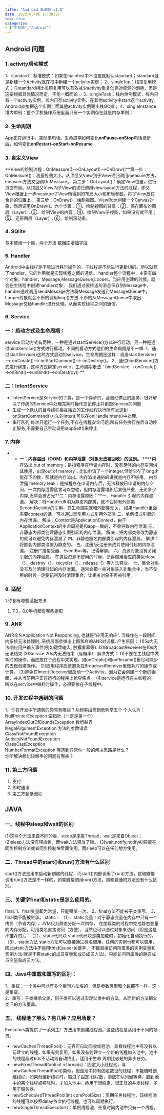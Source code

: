 ```yaml
---
title: "Android 面试题 v1.0"
date: 2022-08-06 17:30:27
toc: true
categories:
- ["手机端","Android"]
---
```


<a name="06a2cd83-0803-4251-bb44-ee23c569cde5"></a>

## Android 问题
<a name="0d4aa76a-10d0-4379-8a41-b456bf261d39"></a>
### 1. activity启动模式
1、standard：标准模式：如果在mainfest中不设置就默认standard；standard就是新建一个Activity就在栈中新建一个activity实例； 2、singleTop：栈顶复用模式：与standard相比栈顶复用可以有效减少activity重复创建对资源的消耗，但是这要根据具体情况而定，不能一概而论； 3、singleTask：栈内单例模式，栈内只有一个activity实例，栈内已存activity实例，在其他activity中start这个activity，Android直接把这个实例上面其他activity实例踢出栈GC掉； 4、singleInstance :堆内单例：整个手机操作系统里面只有一个实例存在就是内存单例；
<a name="447f0bbf-0e00-40f5-9341-7fd62de7b51d"></a>
### 2. 生命周期
App正在运行中。突然来电话。生命周期如何变化**onPause-onStop**电话挂断后，如何变化**onRestart-onStart-onResume**
<a name="c7db7a27-ceb3-475c-a314-19bfa7b04a8f"></a>
### 3. 自定义View
**View的绘制流程：OnMeasure()——>OnLayout()——>OnDraw()**第一步：OnMeasure()：测量视图大小。从顶层父View到子View递归调用measure方法，measure方法又回调OnMeasure。 第二步：OnLayout()：确定View位置，进行页面布局。从顶层父View向子View的递归调用view.layout方法的过程，即父View根据上一步measure子View所得到的布局大小和布局参数，将子View放在合适的位置上。 第三步：OnDraw()：绘制视图。ViewRoot创建一个Canvas对象，然后调用OnDraw()。六个步骤：①、绘制视图的背景；②、保存画布的图层（Layer）；③、绘制View的内容；④、绘制View子视图，如果没有就不用； ⑤、还原图层（Layer）；⑥、绘制滚动条。
<a name="f019a780-2c3e-4fa4-9820-8e6093c8e117"></a>
### 4. SQlite
基本使用一个类，两个方法 数据库增加字段
<a name="340b40c6-e593-4b9a-abb2-554458859105"></a>
### 5. Handler
Android中主线程是不能进行耗时操作的，子线程是不能进行更新UI的。所以就有了handler，它的作用就是实现线程之间的通信。 handler整个流程中，主要有四个对象，handler，Message,MessageQueue,Looper。当应用创建的时候，就会在主线程中创建handler对象， 我们通过要传送的消息保存到Message中，handler通过调用sendMessage方法将Message发送到MessageQueue中，Looper对象就会不断的调用loop()方法 不断的从MessageQueue中取出Message交给handler进行处理。从而实现线程之间的通信。
<a name="bb9dcc03-d02a-4562-b8fd-658fabc5c9cb"></a>
### 6. Service
<a name="4d34db41-0951-43c1-b32e-acf2c67a8e7e"></a>
### 一：启动方式及生命周期：
service 启动方式有两种，一种是通过startService()方式进行启动，另一种是通过bindService()方式进行启动。不同的启动方式他们的生命周期是不一样. 1、通过startService()这种方式启动的service，生命周期是这样：调用startService() --> onCreate()--> onStartConmon()--> onDestroy()。 2、通过bindService()方式进行绑定，这种方式绑定service，生命周期走法：bindService-->onCreate()-->onBind()-->unBind()-->onDestroy() **
<a name="77fa548d-c5a8-4492-b1af-bc2167779a96"></a>
### 二：IntentService

- IntentService是Service的子类，是一个异步的，会自动停止的服务，很好解决了传统的Service中处理完耗时操作忘记停止并销毁Service的问题
- 生成一个默认的且与线程相互独立的工作线程执行所有发送到onStartCommand()方法的Intent,可以在onHandleIntent()中处理.
- 串行队列,每次只运行一个任务,不存在线程安全问题,所有任务执行完后自动停止服务,不需要自己手动调用stopSelf()来停止.
<a name="a2c800a5-1537-481e-a3ab-6f75d2678612"></a>
### 7. 内存

- * **一：内存溢出（OOM）和内存泄露（对象无法被回收）的区别。 ****内**存溢出 out of memory：是指程序在申请内存时，没有足够的内存空间供其使用，出现out of memory；比如申请了一个integer,但给它存了long才能存下的数，那就是内存溢出。内存溢出通俗的讲就是内存不够用。 内存泄露 memory leak：是指程序在申请内存后，无法释放已申请的内存空间，一次内存泄露危害可以忽略，但内存泄露堆积后果很严重，无论多少内存,迟早会被占光**二：内存泄露原因：**一、Handler 引起的内存泄漏。 解决：将Handler声明为静态内部类，就不会持有外部类SecondActivity的引用，其生命周期就和外部类无关， 如果Handler里面需要context的话，可以通过弱引用方式引用外部类 二、单例模式引起的内存泄漏。 解决：Context是ApplicationContext，由于ApplicationContext的生命周期是和app一致的，不会导致内存泄漏 三、非静态内部类创建静态实例引起的内存泄漏。 解决：把内部类修改为静态的就可以避免内存泄漏了 四、非静态匿名内部类引起的内存泄漏。 解决：将匿名内部类设置为静态的。 五、注册/反注册未成对使用引起的内存泄漏。 注册广播接受器、EventBus等，记得解绑。 六、资源对象没有关闭引起的内存泄漏。 在这些资源不使用的时候，记得调用相应的类似close（）、destroy（）、recycler（）、release（）等方法释放。 七、集合对象没有及时清理引起的内存泄漏。 通常会把一些对象装入到集合中，当不使用的时候一定要记得及时清理集合，让相关对象不再被引用。
<a name="7072f833-1764-4eab-8adf-43ac1ce385c9"></a>
### 8. 适配
1.你都有哪些适配方法

1. 7.0、8.0手机都有哪些适配
<a name="1f19ee02-b2cf-41ab-bca0-a86a9ae82738"></a>
### 9. ANR
ANR全名Application Not Responding, 也就是"应用无响应". 当操作在一段时间内系统无法处理时, 系统层面会弹出上图那样的ANR对话框. 产生原因： (1)5s内无法响应用户输入事件(例如键盘输入, 触摸屏幕等). (2)BroadcastReceiver在10s内无法结束 (3)Service 20s内无法结束（低概率） 解决方式： (1)不要在主线程中做耗时的操作，而应放在子线程中来实现。如onCreate()和onResume()里尽可能少的去做创建操作。 (2)应用程序应该避免在BroadcastReceiver里做耗时的操作或计算。 (3)避免在Intent Receiver里启动一个Activity，因为它会创建一个新的画面，并从当前用户正在运行的程序上抢夺焦点。 (4)service是运行在主线程的，所以在service中做耗时操作，必须要放在子线程中。
<a name="164cf9f8-ec91-4731-a562-5f9234e985e6"></a>
### 10. 开发过程中遇到的问题
1、你在开发中所遇到的异常有哪些？从频率由高到低列举五个 个人认为：<br />NullPointerException  空指针（一定是第一个）<br />ArrayIndexOutOfBoundsException 数组越界<br />IllegalArgumentException  方法的参数错误<br />ClassNotFoundException<br />ActivityNotFoundException<br />ClassCastException<br />NumberFormatException 等遇到异常你一般的解决思路是什么？<br />你所解决额比较棘手的问题有哪些？
<a name="93f52143-ad6b-4949-b4d8-cede047e5759"></a>
### 11. 第三方问题

1. 支付
2. 即时通讯
3. 第三方登录流程
<a name="eb13591a-db65-49d1-95ff-b49dd1807d44"></a>
## JAVA
<a name="9c01c8b8-4e42-4a05-92d5-45034bfcdf94"></a>
### 一、线程中sleep和wait的区别
(1)这两个方法来自不同的类，sleep是来自Thread，wait是来自Object； (2)sleep方法没有释放锁，而wait方法释放了锁。 (3)wait,notify,notifyAll只能在同步控制方法或者同步控制块里面使用，而sleep可以在任何地方使用。
<a name="df243dd4-7ecf-4fa5-b89d-4806eea5efd3"></a>
### 二、Thread中的start()和run()方法有什么区别
start()方法是用来启动新创建的线程，而start()内部调用了run()方法，这和直接调用run()方法是不一样的，如果直接调用run()方法，则和普通的方法没有什么区别。
<a name="2cd14d7c-7b4b-4dd5-948d-80af7eb5576c"></a>
### 三、关键字final和static是怎么使用的。
final: 1、final变量即为常量，只能赋值一次。 2、final方法不能被子类重写。 3、final类不能被继承。 static： （1）、static变量：对于静态变量在内存中只有一个拷贝（节省内存），JVM只为静态分配一次内存， 在加载类的过程中完成静态变量的内存分配，可用类名直接访问（方便），当然也可以通过对象来访问（但是这是不推荐的）。 （2）、static代码块 static代码块是类加载时，初始化自动执行的。 （3）、static方法 static方法可以直接通过类名调用，任何的实例也都可以调用，因此static方法中不能用this和super关键字， 不能直接访问所属类的实例变量和实例方法(就是不带static的成员变量和成员成员方法)，只能访问所属类的静态成员变量和成员方法。
<a name="06ccf69a-2d24-4016-a4da-db660a250a20"></a>
### 四、Java中重载和重写的区别：
1、重载：一个类中可以有多个相同方法名的，但是参数类型和个数都不一样。这是重载。<br />2、重写：子类继承父类，则子类可以通过实现父类中的方法，从而新的方法把父类旧的方法覆盖。
<a name="9f5c6587-bf6d-4f70-82fd-15d365a49236"></a>
### 五、 线程池了解么？有几种？应用场景？
Executors类提供了一系列工厂方法用来创建线程池。这些线程是适用于不同的场景。

- newCachedThreadPool()：无界可自动回收线程池，查看线程池中有没有以前建立的线程，如果有则复用，如果没有则建立一个新的线程加入池中，池中的线程超过60s不活动则自动终止。适用于生命 周期比较短的异步任务。
- newFixedThreadPool(int nThreads)：固定大小线程池，与newCachedThreadPool()类似，但是池中持有固定数目的线程，不能随时创建线程，如果创建新线程时，超过了固定 线程数，则放在队列里等待，直到池中的某个线程被移除时，才加入池中。适用于很稳定、很正规的并发线程，多用于服务器。
- newScheduledThreadPool(int corePoolSize)：周期任务线程池，该线程池的线程可以按照delay依次执行线程，也可以周期执行。
- newSingleThreadExecutor()：单例线程池，任意时间内池中只有一个线程。

